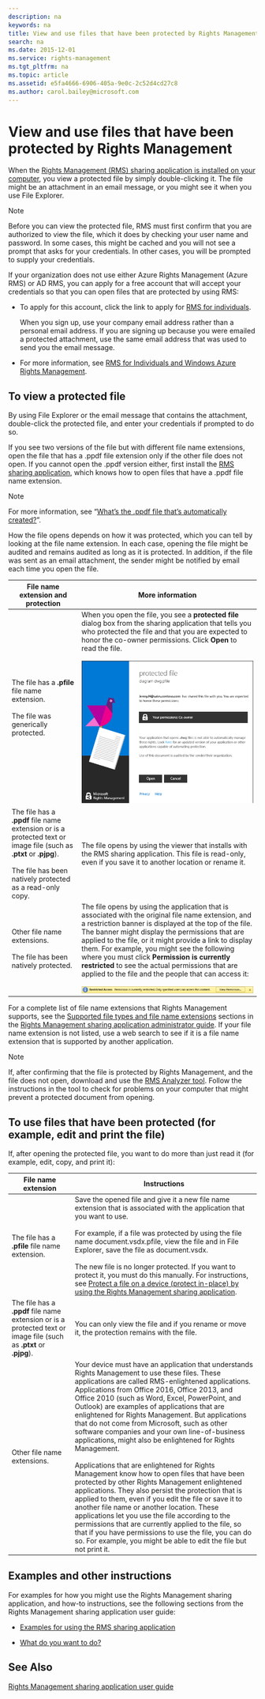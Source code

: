 ```yaml
---
description: na
keywords: na
title: View and use files that have been protected by Rights Management
search: na
ms.date: 2015-12-01
ms.service: rights-management
ms.tgt_pltfrm: na
ms.topic: article
ms.assetid: e5fa4666-6906-405a-9e0c-2c52d4cd27c8
ms.author: carol.bailey@microsoft.com
---
```

# View and use files that have been protected by Rights Management
When the [Rights Management (RMS) sharing application is installed on your computer](https://technet.microsoft.com/library/dn574734%28v=ws.10%29.aspx), you view a protected file by simply double-clicking it. The file might be an attachment in an email message, or you might see it when you use File Explorer.

> [!NOTE]
> Before you can view the protected file, RMS must first confirm that you are authorized to view the file, which it does by checking your user name and password. In some cases, this might be cached and you will not see a prompt that asks for your credentials. In other cases, you will be prompted to supply your credentials.
> 
> If your organization does not use either Azure Rights Management (Azure RMS) or AD RMS, you can apply for a free account that will accept your credentials so that you can open files that are protected by using RMS:
> 
> -   To apply for this account, click the link to apply for [RMS for individuals](http://go.microsoft.com/fwlink/?LinkId=309469).
> 
>     When you sign up, use your company email address rather than a personal email address. If you are signing up because you were emailed a protected attachment, use the same email address that was used to send you the email message.
> -   For more information, see [RMS for Individuals and Windows Azure Rights Management](http://technet.microsoft.com/library/dn592127.aspx).

## <a name="BKMK_ViewPFILE"></a>To view a protected file
By using File Explorer or the email message that contains the attachment, double-click the protected file, and enter your credentials if prompted to do so.

If you see two versions of the file but with different file name extensions, open the file that has a .ppdf file extension only if the other file does not open. If you cannot open the .ppdf version either, first install the [RMS sharing application](http://technet.microsoft.com/library/dn574734.aspx), which knows how to open files that have a .ppdf file name extension.

> [!NOTE]
> For more information, see “[What’s the .ppdf file that’s automatically created?](../Topic/Dialog_box_options_for_the_Rights_Management_sharing_application.md#BKMK_PPDF)”.

How the file opens depends on how it was protected, which you can tell by looking at the file name extension. In each case, opening the file might be audited and remains audited as long as it is protected. In addition, if the file was sent as an email attachment, the sender might be notified by email each time you open the file.

|File name extension and protection|More information|
|--------------------------------------|--------------------|
|The file has a **.pfile** file name extension.<br /><br />The file was generically protected.|When you open the file, you see a **protected file** dialog box from the sharing application that tells you who protected the file and that you are expected to honor the co-owner permissions. Click **Open** to read the file.<br /><br />![](../Image/ADRMS_MSRMSApp_PfilePermission.png)|
|The file has a **.ppdf** file name extension or is a protected text or image file (such as **.ptxt** or **.pjpg**).<br /><br />The file has been natively protected as a read-only copy.|The file opens by using the viewer that installs with the RMS sharing application. This file is read-only, even if you save it to another location or rename it.|
|Other file name extensions.<br /><br />The file has been natively protected.|The file opens by using the application that is associated with the original file name extension, and a restriction banner is displayed at the top of the file. The banner might display the permissions that are applied to the file, or it might provide a link to display them. For example, you might see the following where you must click **Permission is currently restricted** to see the actual permissions that are applied to the file and the people that can access it:<br /><br />![](../Image/ADRMS_MSRMSApp_RestrictedAccess.png)|
For a complete list of file name extensions that Rights Management supports, see the [Supported file types and file name extensions](../Topic/Rights_Management_sharing_application_administrator_guide.md#BKMK_SupportFileTypes) sections in the  [Rights Management sharing application administrator guide](../Topic/Rights_Management_sharing_application_administrator_guide.md). If your file name extension is not listed, use a web search to see if it is a file name extension that is supported by another application.

> [!NOTE]
> If, after confirming that the file is protected by Rights Management, and the file does not open, download and use the [RMS Analyzer tool](https://www.microsoft.com/en-us/download/details.aspx?id=46437). Follow the instructions in the tool to check for problems on your computer that might prevent a protected document from opening.

## <a name="BKMK_UserDefined"></a>To use files that have been protected (for example, edit and print the file)
If, after opening the protected file,  you want to do more than just read it (for example, edit, copy, and print it):

|File name extension|Instructions|
|-----------------------|----------------|
|The file has a **.pfile** file name extension.|Save the opened file and give it a new file name extension that is associated with the application that you want to use.<br /><br />For example, if a file was protected by using the file name document.vsdx.pfile, view the file and in File Explorer, save the file as document.vsdx.<br /><br />The new file is no longer protected. If you want to protect it, you must do this manually. For instructions, see [Protect a file on a device &#40;protect in-place&#41; by using the Rights Management sharing application](../Topic/Protect_a_file_on_a_device__protect_in-place__by_using_the_Rights_Management_sharing_application.md).|
|The file has a **.ppdf** file name extension or is a protected text or image file (such as **.ptxt** or **.pjpg**).|You can only view the file and if you rename or move it, the protection remains with the file.|
|Other file name extensions.|Your device must have an application that understands Rights Management to use these files. These applications are called RMS-enlightened applications. Applications from Office 2016, Office 2013,  and Office 2010 (such as Word, Excel, PowerPoint, and Outlook) are examples of applications that are enlightened for Rights Management. But applications that do not come from Microsoft, such as other software companies and your own line-of-business applications, might also be enlightened for Rights Management.<br /><br />Applications that are enlightened for Rights Management know how to open files that have been protected by other Rights Management enlightened applications. They also persist the protection that is applied to them, even if you edit the file or save it to another file name or another location. These applications let you use the file according to the permissions that are currently applied to the file, so that if you have permissions to use the file, you can do so. For example, you might be able to edit the file but not print it.|

## Examples and other instructions
For examples for how you might use the Rights Management sharing application, and how-to instructions, see the following sections from the Rights Management sharing application user guide:

-   [Examples for using the RMS sharing application](../Topic/Rights_Management_sharing_application_user_guide.md#BKMK_SharingExamples)

-   [What do you want to do?](../Topic/Rights_Management_sharing_application_user_guide.md#BKMK_SharingInstructions)

## See Also
[Rights Management sharing application user guide](../Topic/Rights_Management_sharing_application_user_guide.md)

